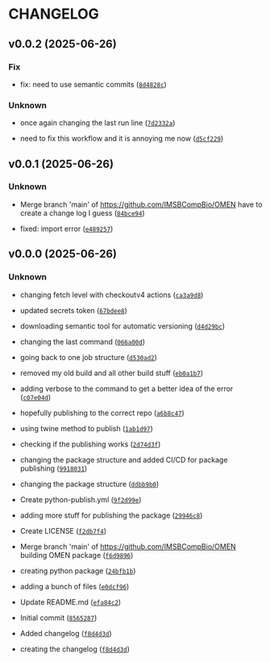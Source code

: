 # CHANGELOG



## v0.0.2 (2025-06-26)

### Fix

* fix: need to use semantic commits ([`8d4828c`](https://github.com/IMSBCompBio/OMEN/commit/8d4828c39f963734f125058df1181e396e9a52ca))

### Unknown

* once again changing the last run line ([`7d2332a`](https://github.com/IMSBCompBio/OMEN/commit/7d2332a9899dc7b74bb5c1af1224bfaf7971add0))

* need to fix this workflow and it is annoying me now ([`d5cf229`](https://github.com/IMSBCompBio/OMEN/commit/d5cf229d8267d15f44eaeceb2ec87e590ef211c7))


## v0.0.1 (2025-06-26)

### Unknown

* Merge branch &#39;main&#39; of https://github.com/IMSBCompBio/OMEN
have to create a change log I guess ([`84bce94`](https://github.com/IMSBCompBio/OMEN/commit/84bce94b1985cfc56f31ccb4570d350d102d5cbf))

* fixed: import error ([`e489257`](https://github.com/IMSBCompBio/OMEN/commit/e48925757f82b4bc480fe3aca19881826fd191cd))


## v0.0.0 (2025-06-26)

### Unknown

* changing fetch level with checkoutv4 actions ([`ca3a9d8`](https://github.com/IMSBCompBio/OMEN/commit/ca3a9d881ad3e7c828e9ead707f53890aad6318a))

* updated secrets token ([`67bdee8`](https://github.com/IMSBCompBio/OMEN/commit/67bdee83ab15dac249830b128519edea5179a857))

* downloading semantic tool for automatic versioning ([`d4d29bc`](https://github.com/IMSBCompBio/OMEN/commit/d4d29bcf9dd0e9d294ef9d12211ff97a00c9838e))

* changing the last command ([`066a00d`](https://github.com/IMSBCompBio/OMEN/commit/066a00d0ad91dc05865001a9491e6c7272767460))

* going back to one job structure ([`d530ad2`](https://github.com/IMSBCompBio/OMEN/commit/d530ad2753ad7f776b41393e9fd569b0bbc3230d))

* removed my old build and all other build stuff ([`eb0a1b7`](https://github.com/IMSBCompBio/OMEN/commit/eb0a1b7746d901125f88bcf17440943f6187b278))

* adding verbose to the command to get a better idea of the error ([`c07e04d`](https://github.com/IMSBCompBio/OMEN/commit/c07e04db658b1eb67561676c284343122b2910ce))

* hopefully publishing to the correct repo ([`a6b8c47`](https://github.com/IMSBCompBio/OMEN/commit/a6b8c4765e0ad0224bbf96d7ce32686650b496f6))

* using twine method to publish ([`1ab1d97`](https://github.com/IMSBCompBio/OMEN/commit/1ab1d9767e4229678497478814f985bdd82a03a3))

* checking if the publishing works ([`2d74d3f`](https://github.com/IMSBCompBio/OMEN/commit/2d74d3f24a53eed4d1037b7e41a7fc578337bb10))

* changing the package structure and added CI/CD for package publishing ([`9918031`](https://github.com/IMSBCompBio/OMEN/commit/99180319a70e2a8ccf7d1ca26fb5226932d2e6bb))

* changing the package structure ([`ddbb9b0`](https://github.com/IMSBCompBio/OMEN/commit/ddbb9b051557d69c3f4bcff340d2605b05136543))

* Create python-publish.yml ([`9f2d99e`](https://github.com/IMSBCompBio/OMEN/commit/9f2d99ec53cca6dc3b2c799711b3f417bfd7965b))

* adding more stuff for publishing the package ([`29946c8`](https://github.com/IMSBCompBio/OMEN/commit/29946c85a03c961cc2c5419569f4c2e54e30ff1d))

* Create LICENSE ([`f2db7f4`](https://github.com/IMSBCompBio/OMEN/commit/f2db7f451509b2bba80ec1c5922af1fc0c770c91))

* Merge branch &#39;main&#39; of https://github.com/IMSBCompBio/OMEN
building OMEN package ([`f6d9896`](https://github.com/IMSBCompBio/OMEN/commit/f6d9896a9fb00cda331ed66440d5108260532d6b))

* creating python package ([`24bfb1b`](https://github.com/IMSBCompBio/OMEN/commit/24bfb1b8b7b69b6660e8693e005fb73e7ebe764d))

* adding a bunch of files ([`e0dcf96`](https://github.com/IMSBCompBio/OMEN/commit/e0dcf960d54d380745a2e5e05aea911d9321f275))

* Update README.md ([`efa84c2`](https://github.com/IMSBCompBio/OMEN/commit/efa84c26980f3c49214f69a4e8f4052ba3dd0ef2))

* Initial commit ([`8565287`](https://github.com/IMSBCompBio/OMEN/commit/85652870d6b66a65eeb8b304aa60bb4020016495))

* Added changelog ([`f8d4d3d`](https://github.com/IMSBCompBio/OMEN/commit/f8d4d3d2b3a9f4c5b2e9b9b8d8e5f6d0e5a6d6b3))

* creating the changelog ([`f8d4d3d`](https://github.com/IMSBCompBio/OMEN/commit/f8d4d3d2b3a9f4c5b2e9b9b8d8e5f6d0e5a6d6b3))         